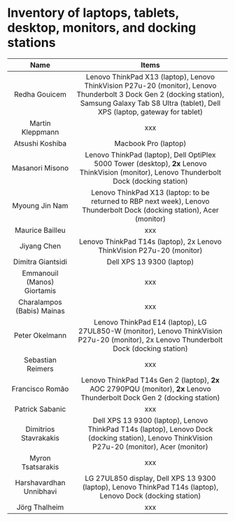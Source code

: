 # Inventory of laptops, tablets, desktop, monitors, and docking stations

| Name                        | Items                                                                                                                                                                                              |
|:---------------------------:|:--------------------------------------------------------------------------------------------------------------------------------------------------------------------------------------------------:|
| Redha Gouicem               | Lenovo ThinkPad X13 (laptop), Lenovo ThinkVision P27u-20 (monitor), Lenovo Thunderbolt 3 Dock Gen 2 (docking station), Samsung Galaxy Tab S8 Ultra (tablet), Dell XPS (laptop, gateway for tablet) |
| Martin Kleppmann            | xxx                                                                                                                                                                                                |
| Atsushi Koshiba             | Macbook Pro (laptop)                                                                                                                                                                               |
| Masanori Misono             | Lenovo ThinkPad (laptop), Dell OptiPlex 5000 Tower (desktop), **2x** Lenovo ThinkVision (monitor), Lenovo Thunderbolt Dock (docking station)                                                       |
| Myoung Jin Nam              | Lenovo ThinkPad X13 (laptop: to be returned to RBP next week), Lenovo Thunderbolt Dock (docking station), Acer (monitor)                                                                           |
| Maurice Bailleu             | xxx                                                                                                                                                                                                |
| Jiyang Chen                 | Lenovo ThinkPad T14s (laptop), 2x Lenovo ThinkVision P27u-20 (monitor)                                                                                                                             |
| Dimitra Giantsidi           | Dell XPS 13 9300 (laptop)                                                                                                                                                                           |
| Emmanouil (Manos) Giortamis | xxx                                                                                                                                                                                                |
| Charalampos (Babis) Mainas  | xxx                                                                                                                                                                                                |
| Peter Okelmann              | Lenovo ThinkPad E14 (laptop), LG 27UL850-W (monitor), Lenovo ThinkVision P27u-20 (monitor), 2x Lenovo Thunderbolt Dock (docking station)                                                           |
| Sebastian Reimers           | xxx                                                                                                                                                                                                |
| Francisco Romão             | Lenovo ThinkPad T14s Gen 2 (laptop), **2x** AOC 2790PQU (monitor), **2x** Lenovo Thunderbolt Dock Gen 2 (docking station)                                                           |
| Patrick Sabanic             | xxx                                                                                                                                                                                                |
| Dimitrios Stavrakakis       | Dell XPS 13 9300 (laptop), Lenovo ThinkPad T14s (laptop), Lenovo Dock (docking station), Lenovo ThinkVision P27u-20 (monitor), Acer (monitor)                                                      |
| Myron Tsatsarakis           | xxx                                                                                                                                                                                                |
| Harshavardhan Unnibhavi     | LG 27UL850 display, Dell XPS 13 9300 (laptop), Lenovo ThinkPad T14s (laptop), Lenovo Dock (docking station)
| Jörg Thalheim               | xxx                                                                                                                                                                                                |
